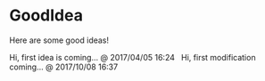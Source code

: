 # GoodIdea
Here are some good ideas!

Hi, first idea is coming...
@ 2017/04/05 16:24
 
Hi, first modification coming...
@ 2017/10/08 16:37
